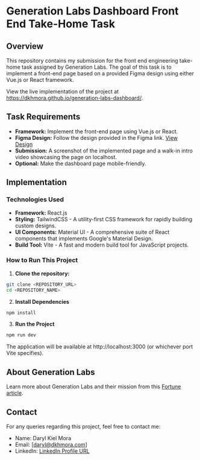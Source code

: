 # Generation Labs Dashboard Front End Take-Home Task

## Overview

This repository contains my submission for the front end engineering take-home task assigned by Generation Labs. The goal of this task is to implement a front-end page based on a provided Figma design using either Vue.js or React framework.

View the live implementation of the project at https://dkhmora.github.io/generation-labs-dashboard/.

## Task Requirements

- **Framework:** Implement the front-end page using Vue.js or React.
- **Figma Design:** Follow the design provided in the Figma link. [View Design](https://www.figma.com/file/sLuzPUtgThjxWxdnnIsJlg/dashboard-test?type=design&node-id=2%3A421&mode=design&t=thrF9u1mfm4mOiSQ-1)
- **Submission:** A screenshot of the implemented page and a walk-in intro video showcasing the page on localhost.
- **Optional:** Make the dashboard page mobile-friendly.

## Implementation

### Technologies Used

- **Framework:** React.js
- **Styling:** TailwindCSS - A utility-first CSS framework for rapidly building custom designs.
- **UI Components:** Material UI - A comprehensive suite of React components that implements Google's Material Design.
- **Build Tool:** Vite - A fast and modern build tool for JavaScript projects.

### How to Run This Project

1. **Clone the repository:**

```bash
git clone <REPOSITORY_URL>
cd <REPOSITORY_NAME>
```

2. **Install Dependencies**

```bash
npm install
```

3. **Run the Project**

```bash
npm run dev
```

The application will be available at http://localhost:3000 (or whichever port Vite specifies).

## About Generation Labs

Learn more about Generation Labs and their mission from this [Fortune article](https://fortune.com/well/2024/01/30/tech-measure-biological-age-live-longer-waitlist/).

## Contact

For any queries regarding this project, feel free to contact me:

- Name: Daryl Kiel Mora
- Email: [daryl@dkhmora.com]
- LinkedIn: [LinkedIn Profile URL](https://www.linkedin.com/in/dkhmora/)
